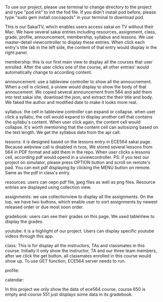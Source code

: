 To use our project, please use terminal to change directory to the project and
type "pod init" to init the fod file. If you didn't install pod before, please 
type "sudo gem install cocoapods" in your terminal to download pod.

This is our SakaiTV, which enables users access sakai on TV without their Mac. 
We have several sakai entries including resources, assignment, class, grade,
profile, announcement, membership, syllabus and lessons. We use master-detail 
viewcontroller to display these entries. When click each entry's title tab in
the left side, the content of that entry would display in the right panel.

membership: this is our first main view to display all the courses that user 
enrolled. After the user clicks one of the course, all other entries' would
automatically change to according content. 

announcement: use a tableview controller to show all the annoucnement. When a
cell is clicked, a uiview would display to show the body of that annoucement.
We copied several announcement from 564 and add them into test sakai site, 
download the json, and extract the their title and body. We faked the author 
and modified date to make it looks more real.

syllabus: the cell in tableview controller can expand or collapse. when user 
click a syllabu, the cell would expand to display another cell that contains 
the syllabu's content. When user click again, the content cell would collapse. 
It's worth mentioning that the content cell can autosizing based on the text 
length. We get the syllabus data from the api call.

lessons: it is designed based on the lessons entry in ECE564 sakai page.
Because webview call is disabled in tvos, We stored several lessons from 564 in 
PDF format and add them in the repo. When user clicks a lessons cell, according
pdf would opend in a uiviewcontroller. PS: if you test our project on simulator,
please press OPTION button and scroll on remote's pad. You can exit pdf displaying 
by clicking the MENU button on remote. Same as the pdf in class's entry. 

resources: users can oepn pdf file, jpeg files as well as png files. Resource 
entries are displayed using collection view. 

assignments: we use collectionview to display all the assignments. On the top,
we have two buttons, which enable user to sort assignments by newest released 
order or due most soon order.

gradebook: users can see their grades on this page. We used tableView to display
the grades.

youtube: it is a highlight of our project. Users can display specific youtube 
videos through this app.

class: This is for display all the instructors, TAs and classmates in this course.
Initially it only show the instructor, TA and our three team members, after we 
click the get button, all classmates enrolled in this course would show up. To use
GET function, ECE564 server needs to run.

profile:

calendar:

In this project we only show the data of ece564 course, course 650 is empty and 
course 551 just displays some data in its gradebook.
